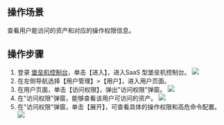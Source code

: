  ## 操作场景
查看用户能访问的资产和对应的操作权限信息。

## 操作步骤
1. 登录 [堡垒机控制台](https://console.cloud.tencent.com/dsgc/bh)，单击【进入】，进入SaaS 型堡垒机控制台。
![](https://main.qcloudimg.com/raw/c4d6945d8c76ed1ae7bb8821fde8b41d.png)
2. 在左侧导航选择【用户管理】>【用户】，进入用户页面。
3. 在用户页面，单击【访问权限】，弹出"访问权限"弹窗。
![](https://main.qcloudimg.com/raw/b339eb411a4a48f611f7271f59cb7deb.png)
4. 在"访问权限"弹窗，能够查看该用户可访问的资产。
![](https://main.qcloudimg.com/raw/ed59f20638e11a54c31a847ad07844d7.png)
5. 在"访问权限"弹窗，单击【展开】，可查看具体的操作权限和高危命令配置。
![](https://main.qcloudimg.com/raw/2d96fa4a890589f677ab4791fa58db04.png)
